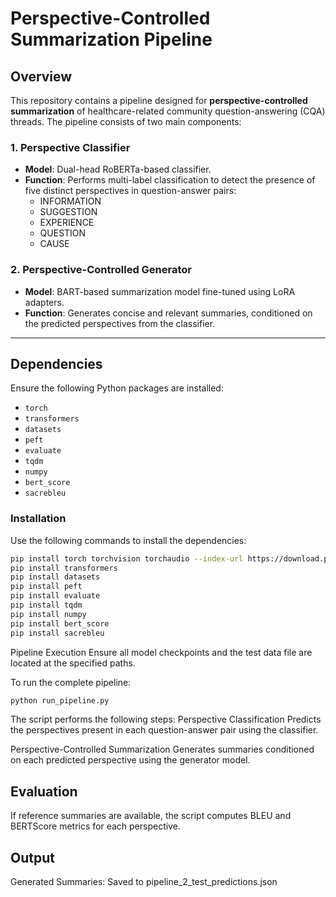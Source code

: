 # Perspective-Controlled Summarization Pipeline

## Overview

This repository contains a pipeline designed for **perspective-controlled summarization** of healthcare-related community question-answering (CQA) threads. The pipeline consists of two main components:

### 1. Perspective Classifier
- **Model**: Dual-head RoBERTa-based classifier.
- **Function**: Performs multi-label classification to detect the presence of five distinct perspectives in question-answer pairs:
  - INFORMATION  
  - SUGGESTION  
  - EXPERIENCE  
  - QUESTION  
  - CAUSE  

### 2. Perspective-Controlled Generator
- **Model**: BART-based summarization model fine-tuned using LoRA adapters.
- **Function**: Generates concise and relevant summaries, conditioned on the predicted perspectives from the classifier.

---

## Dependencies

Ensure the following Python packages are installed:

- `torch`
- `transformers`
- `datasets`
- `peft`
- `evaluate`
- `tqdm`
- `numpy`
- `bert_score`
- `sacrebleu`

### Installation

Use the following commands to install the dependencies:

```bash
pip install torch torchvision torchaudio --index-url https://download.pytorch.org/whl/cu118
pip install transformers
pip install datasets
pip install peft
pip install evaluate
pip install tqdm
pip install numpy
pip install bert_score
pip install sacrebleu
```

Pipeline Execution
Ensure all model checkpoints and the test data file are located at the specified paths.

To run the complete pipeline:
```bash
python run_pipeline.py
```
The script performs the following steps:
Perspective Classification
Predicts the perspectives present in each question-answer pair using the classifier.

Perspective-Controlled Summarization
Generates summaries conditioned on each predicted perspective using the generator model.

## Evaluation
If reference summaries are available, the script computes BLEU and BERTScore metrics for each perspective.
## Output
Generated Summaries: Saved to pipeline_2_test_predictions.json
